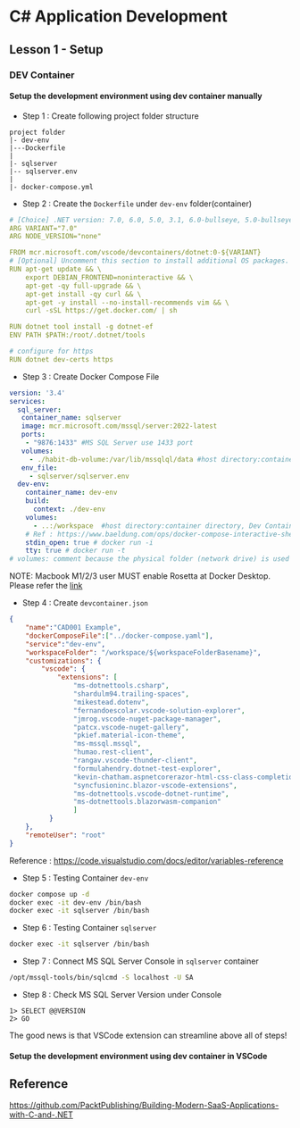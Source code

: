 # C# Application Development
## Lesson 1 - Setup
### DEV Container
<Content>

#### Setup the development environment using dev container manually
* Step 1 : Create following project folder structure
```
project folder
|- dev-env
|---Dockerfile
|
|- sqlserver
|-- sqlserver.env
|
|- docker-compose.yml
```

* Step 2 : Create the `Dockerfile` under `dev-env` folder(container)
```yml
# [Choice] .NET version: 7.0, 6.0, 5.0, 3.1, 6.0-bullseye, 5.0-bullseye, 3.1-bullseye, 6.0-focal, 5.0-focal, 3.1-focal
ARG VARIANT="7.0"
ARG NODE_VERSION="none"

FROM mcr.microsoft.com/vscode/devcontainers/dotnet:0-${VARIANT}
# [Optional] Uncomment this section to install additional OS packages.
RUN apt-get update && \
    export DEBIAN_FRONTEND=noninteractive && \
    apt-get -qy full-upgrade && \
    apt-get install -qy curl && \
    apt-get -y install --no-install-recommends vim && \
    curl -sSL https://get.docker.com/ | sh

RUN dotnet tool install -g dotnet-ef
ENV PATH $PATH:/root/.dotnet/tools

# configure for https
RUN dotnet dev-certs https
```

* Step 3 : Create Docker Compose File
```yml
version: '3.4'
services:
  sql_server:
   container_name: sqlserver
   image: mcr.microsoft.com/mssql/server:2022-latest
   ports:
    - "9876:1433" #MS SQL Server use 1433 port
   volumes:
     - ./habit-db-volume:/var/lib/mssqlql/data #host directory:container directory
   env_file:
     - sqlserver/sqlserver.env
  dev-env:
    container_name: dev-env
    build:
      context: ./dev-env
    volumes:
      - ..:/workspace  #host directory:container directory, Dev Container has set workspace directory is "workspace"
    # Ref : https://www.baeldung.com/ops/docker-compose-interactive-shell
    stdin_open: true # docker run -i
    tty: true # docker run -t
# volumes: comment because the physical folder (network drive) is used here. It can be maintained easily (even expand volumes and backup)
```
NOTE: Macbook M1/2/3 user MUST enable Rosetta at Docker Desktop. Please refer the [link](https://stackoverflow.com/questions/66662820/m1-docker-preview-and-keycloak-images-platform-linux-amd64-does-not-match-th)

* Step 4 : Create `devcontainer.json`
```json
{
    "name":"CAD001 Example",
    "dockerComposeFile":["../docker-compose.yaml"],
    "service":"dev-env",
    "workspaceFolder": "/workspace/${workspaceFolderBasename}",
    "customizations": {
        "vscode": {
            "extensions": [
                "ms-dotnettools.csharp",
                "shardulm94.trailing-spaces",
                "mikestead.dotenv",
                "fernandoescolar.vscode-solution-explorer",
                "jmrog.vscode-nuget-package-manager",
                "patcx.vscode-nuget-gallery",
                "pkief.material-icon-theme",
                "ms-mssql.mssql",
                "humao.rest-client",
                "rangav.vscode-thunder-client",
                "formulahendry.dotnet-test-explorer",
                "kevin-chatham.aspnetcorerazor-html-css-class-completion",
                "syncfusioninc.blazor-vscode-extensions",
                "ms-dotnettools.vscode-dotnet-runtime",
                "ms-dotnettools.blazorwasm-companion"
                ]
          }
    },
    "remoteUser": "root"
}
```
Reference : https://code.visualstudio.com/docs/editor/variables-reference

* Step 5 : Testing Container `dev-env`
```bash
docker compose up -d
docker exec -it dev-env /bin/bash
docker exec -it sqlserver /bin/bash
```

* Step 6 : Testing Container `sqlserver`
```bash
docker exec -it sqlserver /bin/bash
```

* Step 7 : Connect MS SQL Server Console in `sqlserver` container
```bash
/opt/mssql-tools/bin/sqlcmd -S localhost -U SA
```

* Step 8 : Check MS SQL Server Version under Console
```shell
1> SELECT @@VERSION
2> GO
```

The good news is that VSCode extension can streamline above all of steps!
 
#### Setup the development environment using dev container in VSCode

## Reference
https://github.com/PacktPublishing/Building-Modern-SaaS-Applications-with-C-and-.NET
